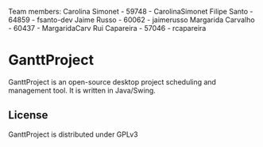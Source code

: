 Team members:
Carolina Simonet - 59748 - CarolinaSimonet
Filipe Santo - 64859 - fsanto-dev
Jaime Russo - 60062 - jaimerusso
Margarida Carvalho - 60437 - MargaridaCarv
Rui Capareira - 57046 - rcapareira

GanttProject
============
GanttProject is an open-source desktop project scheduling and management tool. It is written in Java/Swing.



## License
GanttProject is distributed under GPLv3

